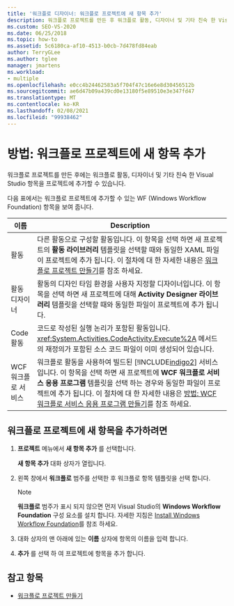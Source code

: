 ```yaml
---
title: '워크플로 디자이너: 워크플로 프로젝트에 새 항목 추가'
description: 워크플로 프로젝트를 만든 후 워크플로 활동, 디자이너 및 기타 친숙 한 Visual Studio 항목을 프로젝트에 추가 하는 방법을 알아봅니다.
ms.custom: SEO-VS-2020
ms.date: 06/25/2018
ms.topic: how-to
ms.assetid: 5c6180ca-af10-4513-b0cb-7d478fd84eab
author: TerryGLee
ms.author: tglee
manager: jmartens
ms.workload:
- multiple
ms.openlocfilehash: e0cc4b24462583a5f704f47c16e6e8d30456512b
ms.sourcegitcommit: ae6d47b09a439cd0e13180f5e89510e3e347fd47
ms.translationtype: MT
ms.contentlocale: ko-KR
ms.lasthandoff: 02/08/2021
ms.locfileid: "99938462"
---
```

# <a name="how-to-add-a-new-item-to-a-workflow-project"></a>방법: 워크플로 프로젝트에 새 항목 추가

워크플로 프로젝트를 만든 후에는 워크플로 활동, 디자이너 및 기타 친숙 한 Visual Studio 항목을 프로젝트에 추가할 수 있습니다.

다음 표에서는 워크플로 프로젝트에 추가할 수 있는 WF (Windows Workflow Foundation) 항목을 보여 줍니다.

| 이름 | Description |
|-| - |
| 활동 | 다른 활동으로 구성할 활동입니다. 이 항목을 선택 하면 새 프로젝트의 **활동 라이브러리** 템플릿을 선택할 때와 동일한 XAML 파일이 프로젝트에 추가 됩니다. 이 절차에 대 한 자세한 내용은 [워크플로 프로젝트 만들기](creating-a-workflow-project.md)를 참조 하세요. |
| 활동 디자이너 | 활동의 디자인 타임 환경을 사용자 지정할 디자이너입니다. 이 항목을 선택 하면 새 프로젝트에 대해 **Activity Designer 라이브러리** 템플릿을 선택할 때와 동일한 파일이 프로젝트에 추가 됩니다. |
| Code 활동 | 코드로 작성된 실행 논리가 포함된 활동입니다. <xref:System.Activities.CodeActivity.Execute%2A> 메서드의 재정의가 포함된 소스 코드 파일이 이미 생성되어 있습니다. |
| WCF 워크플로 서비스 | 워크플로 활동을 사용하여 빌드된 [!INCLUDE[indigo2](../workflow-designer/includes/indigo2_md.md)] 서비스입니다. 이 항목을 선택 하면 새 프로젝트에 **WCF 워크플로 서비스 응용 프로그램** 템플릿을 선택 하는 경우와 동일한 파일이 프로젝트에 추가 됩니다. 이 절차에 대 한 자세한 내용은 [방법: WCF 워크플로 서비스 응용 프로그램 만들기](creating-a-workflow-project.md)를 참조 하세요. |

## <a name="to-add-a-new-item-to-a-workflow-project"></a>워크플로 프로젝트에 새 항목을 추가하려면

1. **프로젝트** 메뉴에서 **새 항목 추가** 를 선택합니다.

   **새 항목 추가** 대화 상자가 열립니다.

1. 왼쪽 창에서 **워크플로** 범주를 선택한 후 워크플로 항목 템플릿을 선택 합니다.

   > [!NOTE]
   > **워크플로** 범주가 표시 되지 않으면 먼저 Visual Studio의 **Windows Workflow Foundation** 구성 요소를 설치 합니다. 자세한 지침은 [Install Windows Workflow Foundation](developing-applications-with-the-workflow-designer.md#install-windows-workflow-foundation)를 참조 하세요.

1. 대화 상자의 맨 아래에 있는 **이름** 상자에 항목의 이름을 입력 합니다.

1. **추가** 를 선택 하 여 프로젝트에 항목을 추가 합니다.

## <a name="see-also"></a>참고 항목

- [워크플로 프로젝트 만들기](../workflow-designer/creating-a-workflow-project.md)
